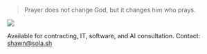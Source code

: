 > Prayer does not change God, but it changes him who prays.

![](https://komarev.com/ghpvc/?username=NOBLES5E)

Available for contracting, IT, software, and AI consultation. Contact: shawn@sola.sh
